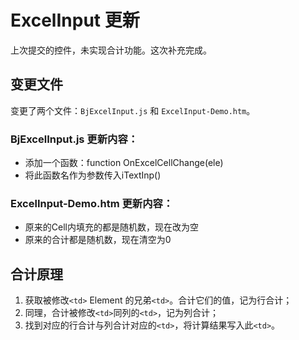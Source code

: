 ExcelInput 更新
===============

上次提交的控件，未实现合计功能。这次补充完成。


变更文件
--------

变更了两个文件：`BjExcelInput.js` 和 `ExcelInput-Demo.htm`。


### BjExcelInput.js 更新内容：

- 添加一个函数：function OnExcelCellChange(ele)
- 将此函数名作为参数传入iTextInp()

### ExcelInput-Demo.htm 更新内容：

- 原来的Cell内填充的都是随机数，现在改为空
- 原来的合计都是随机数，现在清空为0


合计原理
--------

1. 获取被修改`<td>` Element 的兄弟`<td>`。合计它们的值，记为行合计；
2. 同理，合计被修改`<td>`同列的`<td>`，记为列合计；
3. 找到对应的行合计与列合计对应的`<td>`，将计算结果写入此`<td>`。